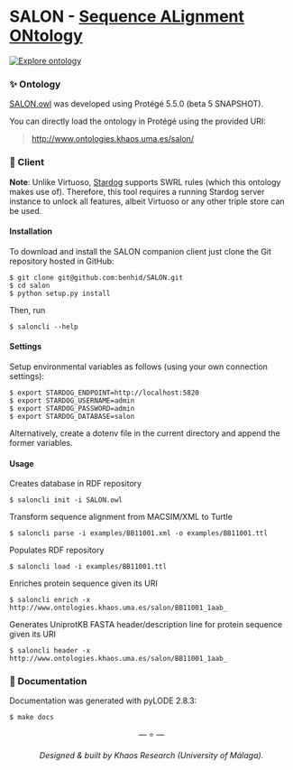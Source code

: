 # SALON - [Sequence ALignment ONtology](https://github.com/benhid/SALON)

[![Explore ontology](https://img.shields.io/badge/docs-Documentation-orange.svg?style=flat-square)](https://benhid.github.io/SALON/index.html)

### ✨ Ontology 

[SALON.owl](SALON.owl) was developed using Protégé 5.5.0 (beta 5 SNAPSHOT).

You can directly load the ontology in Protégé using the provided URI:

> http://www.ontologies.khaos.uma.es/salon/

### 🧰 Client

**Note**: Unlike Virtuoso, [Stardog](https://www.stardog.com/) supports SWRL rules (which this ontology makes use of). Therefore, this tool requires a running Stardog server instance to unlock all features, albeit Virtuoso or any other triple store can be used.

#### Installation

To download and install the SALON companion client just clone the Git repository hosted in GitHub:

```shell
$ git clone git@github.com:benhid/SALON.git
$ cd salon
$ python setup.py install
```

Then, run

```shell
$ saloncli --help
```

#### Settings

Setup environmental variables as follows (using your own connection settings):

```shell
$ export STARDOG_ENDPOINT=http://localhost:5820
$ export STARDOG_USERNAME=admin 
$ export STARDOG_PASSWORD=admin 
$ export STARDOG_DATABASE=salon
```

Alternatively, create a dotenv file in the current directory and append the former variables.

#### Usage

Creates database in RDF repository
```shell
$ saloncli init -i SALON.owl
```

Transform sequence alignment from MACSIM/XML to Turtle
```shell
$ saloncli parse -i examples/BB11001.xml -o examples/BB11001.ttl
```

Populates RDF repository
```shell
$ saloncli load -i examples/BB11001.ttl
```

Enriches protein sequence given its URI
```shell
$ saloncli enrich -x http://www.ontologies.khaos.uma.es/salon/BB11001_1aab_
```

Generates UniprotKB FASTA header/description line for protein sequence given its URI
```shell
$ saloncli header -x http://www.ontologies.khaos.uma.es/salon/BB11001_1aab_
```

### 📖 Documentation

Documentation was generated with pyLODE 2.8.3:

```shell
$ make docs
```

<p align="center">&mdash; ⭐️ &mdash;</p>
<p align="center"><i>Designed & built by Khaos Research (University of Málaga).</i></p>
